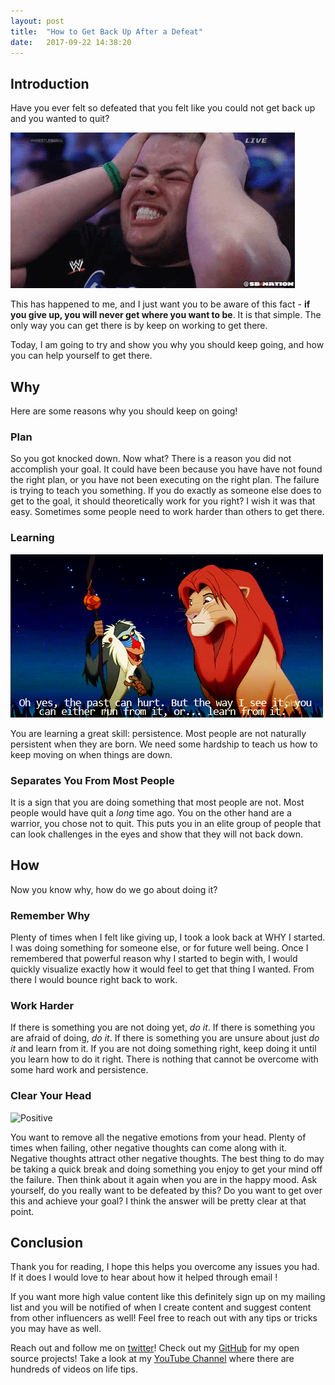 ```yaml
---
layout: post
title:  "How to Get Back Up After a Defeat"
date:   2017-09-22 14:38:20 
---
```


## Introduction 

Have you ever felt so defeated that you felt like you could not get back up and you wanted to quit? 

![Defeated](/assets/defeat/defeat.gif)


This has happened to me, and I just want you to be aware of this fact - **if you give up, you will never get where you want to be**.  It is that simple.  The only way you can get there is by keep on working to get there.

Today, I am going to try and show you why you should keep going, and how you can help yourself to get there.

## Why

Here are some reasons why you should keep on going!

### Plan

So you got knocked down.  Now what? There is a reason you did not accomplish your goal.  It could have been because you have have not found the right plan, or you have not been executing on the right plan.  The failure is trying to teach you something.  If you do exactly as someone else does to get to the goal, it should theoretically work for you right?  I wish it was that easy.  Sometimes some people need to work harder than others to get there.

### Learning

![Learning](/assets/defeat/failureLearning.gif)


You are learning a great skill: persistence.  Most people are not naturally persistent when they are born.  We need some hardship to teach us how to keep moving on when things are down.

### Separates You From Most People

It is a sign that you are doing something that most people are not.  Most people would have quit a *long* time ago.  You on the other hand are a warrior, you chose not to quit.  This puts you in an elite group of people that can look challenges in the eyes and show that they will not back down.

## How

Now you know why, how do we go about doing it?

### Remember Why

Plenty of times when I felt like giving up, I took a look back at WHY I started.  I was doing something for someone else, or for future well being.  Once I remembered that powerful reason why I started to begin with, I would quickly visualize exactly how it would feel to get that thing I wanted.  From there I would bounce right back to work.

### Work Harder

If there is something you are not doing yet, *do it*.  If there is something you are afraid of doing, *do it*.  If there is something you are unsure about just *do it* and learn from it.  If you are not doing something right, keep doing it until you learn how to do it right.  There is nothing that cannot be overcome with some hard work and persistence.

### Clear Your Head

![Positive](/assets/defeat/positive.gif)

You want to remove all the negative emotions from your head.  Plenty of times when failing, other negative thoughts can come along with it.  Negative thoughts attract other negative thoughts.  The best thing to do may be taking a quick break and doing something you enjoy to get your mind off the failure.  Then think about it again when you are in the happy mood.  Ask yourself, do you really want to be defeated by this? Do you want to get over this and achieve your goal? I think the answer will be pretty clear at that point.

## Conclusion

Thank you for reading, I hope this helps you overcome any issues you had.  If it does I would love to hear about how it helped through email ! 

If you want more high value content like this definitely sign up on my mailing list and you will be notified of when I create content and suggest content from other influencers as well! Feel free to reach out with any tips or tricks you may have as well.

Reach out and follow me on [twitter][twitter]!  Check out my [GitHub][github] for my open source projects! Take a look at my [YouTube Channel][youtube] where there are hundreds of videos on life tips.


[github]: https://github.com/acucciniello
[twitter]: https://twitter.com/antocucciniello
[youtube]: https://www.youtube.com/channel/UC8icMMql5SjCaXXMvILGIUA
[goalsBP]: http://www.acucciniello.com/How-I-Plan-Out-My-Time-and-Goals/
